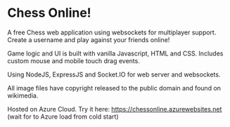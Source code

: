 # Chess Online!

A free Chess web application using websockets for multiplayer support. Create a username and play against your friends online!

Game logic and UI is built with vanilla Javascript, HTML and CSS. Includes custom mouse and mobile touch drag events.

Using NodeJS, ExpressJS and Socket.IO for web server and websockets.

All image files have copyright released to the public domain and found on wikimedia.

Hosted on Azure Cloud. Try it here: https://chessonline.azurewebsites.net  (wait for to Azure load from cold start)
